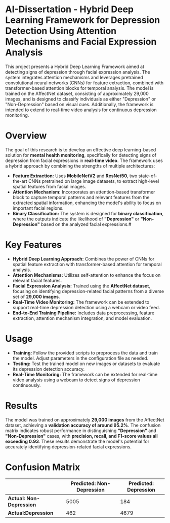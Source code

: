 # AI-Dissertation - Hybrid Deep Learning Framework for Depression Detection Using Attention Mechanisms and Facial Expression Analysis
This project presents a Hybrid Deep Learning Framework aimed at detecting signs of depression through facial expression analysis. The system integrates attention mechanisms and leverages pretrained convolutional neural networks (CNNs) for feature extraction, combined with transformer-based attention blocks for temporal analysis. The model is trained on the AffectNet dataset, consisting of approximately 29,000 images, and is designed to classify individuals as either "Depression" or "Non-Depression" based on visual cues. Additionally, the framework is intended to extend to real-time video analysis for continuous depression monitoring.



# Overview
The goal of this research is to develop an effective deep learning-based solution for __mental health monitoring__, specifically for detecting signs of depression from facial expressions in __real-time video__. The framework uses a hybrid approach by combining the strengths of multiple architectures:

* __Feature Extraction:__ Uses __MobileNetV2__ and __ResNet50__, two state-of-the-art CNNs pretrained on large image datasets, to extract high-level spatial features from facial images.
* __Attention Mechanism:__ Incorporates an attention-based transformer block to capture temporal patterns and relevant features from the extracted spatial information, enhancing the model's ability to focus on important facial regions.
* __Binary Classification:__ The system is designed for __binary classification__, where the outputs indicate the likelihood of __"Depression"__ or __"Non-Depression"__ based on the analyzed facial expressions.#


# Key Features

* __Hybrid Deep Learning Approach:__ Combines the power of CNNs for spatial feature extraction with transformer-based attention for temporal analysis.
* __Attention Mechanisms:__ Utilizes self-attention to enhance the focus on relevant facial features.
* __Facial Expression Analysis:__ Trained using the __AffectNet dataset__, focusing on identifying depression-related facial patterns from a diverse set of __29,000 images__.
* __Real-Time Video Monitoring:__ The framework can be extended to support real-time depression detection using a webcam or video feed.
* __End-to-End Training Pipeline:__ Includes data preprocessing, feature extraction, attention mechanism integration, and model evaluation.

# Usage
* __Training:__ Follow the provided scripts to preprocess the data and train the model. Adjust parameters in the configuration file as needed.
* __Testing:__ Test the trained model on new images or datasets to evaluate its depression detection accuracy.
* __Real-Time Monitoring:__ The framework can be extended for real-time video analysis using a webcam to detect signs of depression continuously.


# Results
The model was trained on approximately __29,000 images__ from the AffectNet dataset, achieving a __validation accuracy of around 95.2%__. The confusion matrix indicates robust performance in distinguishing __"Depression"__ and __"Non-Depression"__ cases, with __precision, recall, and F1-score values all exceeding 0.93__. These results demonstrate the model's potential for accurately identifying depression-related facial expressions.

# Confusion Matrix
|                                   |  __Predicted: Non-Depression__ |   __Predicted: Depression__    |
| --------------------------------- | ------------------------------ | ------------------------------ |
|__Actual: Non-Depression__         | 5005                           | 184                            | 
|__Actual:Depression__              | 462                            | 4679                           |


